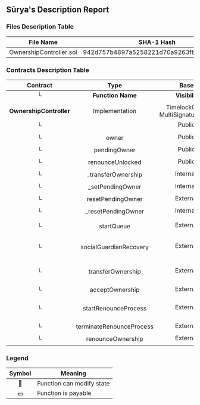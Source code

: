 ## Sūrya's Description Report

### Files Description Table


|  File Name  |  SHA-1 Hash  |
|-------------|--------------|
| OwnershipController.sol | 942d757b4897a5258221d70a9263fb8d5dbf571c |


### Contracts Description Table


|  Contract  |         Type        |       Bases      |                  |                 |
|:----------:|:-------------------:|:----------------:|:----------------:|:---------------:|
|     └      |  **Function Name**  |  **Visibility**  |  **Mutability**  |  **Modifiers**  |
||||||
| **OwnershipController** | Implementation | TimelockGuard, MultiSignatureGuard |||
| └ | <Constructor> | Public ❗️ | 🛑  |NO❗️ |
| └ | owner | Public ❗️ |   |NO❗️ |
| └ | pendingOwner | Public ❗️ |   |NO❗️ |
| └ | renounceUnlocked | Public ❗️ |   |NO❗️ |
| └ | _transferOwnership | Internal 🔒 | 🛑  | |
| └ | _setPendingOwner | Internal 🔒 | 🛑  | |
| └ | resetPendingOwner | External ❗️ | 🛑  | onlyOwner |
| └ | _resetPendingOwner | Internal 🔒 | 🛑  | |
| └ | startQueue | External ❗️ | 🛑  | onlyOwner multiSignatureGuard |
| └ | socialGuardianRecovery | External ❗️ | 🛑  | onlySigner timelocked multiSignatureGuard |
| └ | transferOwnership | External ❗️ | 🛑  | onlyOwner timelocked multiSignatureGuard |
| └ | acceptOwnership | External ❗️ | 🛑  |NO❗️ |
| └ | startRenounceProcess | External ❗️ | 🛑  | onlyOwner timelocked multiSignatureGuard |
| └ | terminateRenounceProcess | External ❗️ | 🛑  | onlyOwner |
| └ | renounceOwnership | External ❗️ | 🛑  | onlyOwner |


### Legend

|  Symbol  |  Meaning  |
|:--------:|-----------|
|    🛑    | Function can modify state |
|    💵    | Function is payable |
